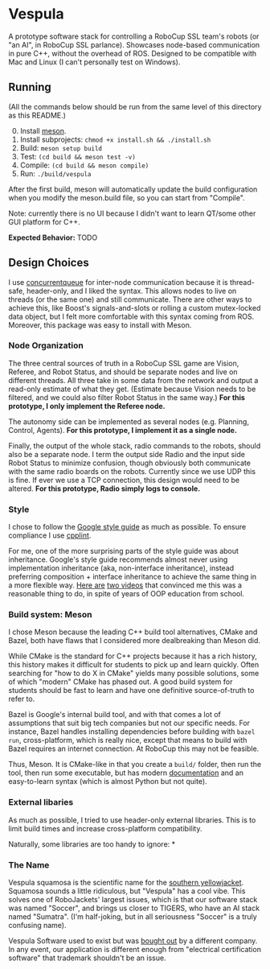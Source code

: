 # Vespula

A prototype software stack for controlling a RoboCup SSL team's robots (or
"an AI", in RoboCup SSL parlance). Showcases node-based communication in pure
C++, without the overhead of ROS. Designed to be compatible with Mac and Linux
(I can't personally test on Windows).

## Running

(All the commands below should be run from the same level of this directory as this README.)

0. Install [meson](https://mesonbuild.com/Getting-meson.html).
1. Install subprojects: `chmod +x install.sh && ./install.sh`
2. Build: `meson setup build`
3. Test: `(cd build && meson test -v)`
4. Compile: `(cd build && meson compile)`
5. Run: `./build/vespula`

After the first build, meson will automatically update the build configuration
when you modify the meson.build file, so you can start from "Compile".

Note: currently there is no UI because I didn't want to learn QT/some other GUI
platform for C++.

**Expected Behavior:** TODO

## Design Choices

I use [concurrentqueue](https://github.com/cameron314/concurrentqueue) for
inter-node communication because it is thread-safe, header-only, and I liked
the syntax. This allows nodes to live on threads (or the same one) and still
communicate. There are other ways to achieve this, like Boost's
signals-and-slots or rolling a custom mutex-locked data object, but I felt more
comfortable with this syntax coming from ROS. Moreover, this package was easy to install with Meson.

### Node Organization

The three central sources of truth in a RoboCup SSL game are Vision, Referee, and
Robot Status, and should be separate nodes and live on different threads. All
three take in some data from the network and output a read-only estimate of
what they get. (Estimate because Vision needs to be filtered, and we could also
filter Robot Status in the same way.) **For this prototype, I only implement
the Referee node.**

The autonomy side can be implemented as several nodes (e.g. Planning, Control,
Agents). **For this prototype, I implement it as a single node.**

Finally, the output of the whole stack, radio commands to the robots, should
also be a separate node. I term the output side Radio and the input side Robot
Status to minimize confusion, though obviously both communicate with the same
radio boards on the robots. Currently since we use UDP this is fine. If ever we
use a TCP connection, this design would need to be altered. **For this
prototype, Radio simply logs to console.**

### Style

I chose to follow the [Google style
guide](https://google.github.io/styleguide/cppguide.html) as much as possible.
To ensure compliance I use [cpplint](https://github.com/cpplint/cpplint).

For me, one of the more surprising parts of the style guide was about
inheritance. Google's style guide recommends almost never using implementation
inheritance (aka, non-interface inheritance), instead preferring composition +
interface inheritance to achieve the same thing in a more flexible way. [Here
are](https://youtu.be/hxGOiiR9ZKg) [two videos](https://youtu.be/wfMtDGfHWpA)
that convinced me this was a reasonable thing to do, in spite of years of OOP
education from school.

### Build system: Meson

I chose Meson because the leading C++ build tool alternatives, CMake and Bazel,
both have flaws that I considered more dealbreaking than Meson did.

While CMake is the standard for C++ projects because it has a rich history,
this history makes it difficult for students to pick up and learn quickly.
Often searching for "how to do X in CMake" yields many possible solutions, some
of which "modern" CMake has phased out. A good build system for students should
be fast to learn and have one definitive source-of-truth to refer to.

Bazel is Google's internal build tool, and with that comes a lot of assumptions
that suit big tech companies but not our specific needs. For instance, Bazel
handles installing dependencies before building with `bazel run`,
cross-platform, which is really nice, except that means to build with Bazel
requires an internet connection. At RoboCup this may not be feasible.

Thus, Meson. It is CMake-like in that you create a `build/` folder, then run
the tool, then run some executable, but has modern
[documentation](https://mesonbuild.com/) and an
easy-to-learn syntax (which is almost Python but not quite).

### External libaries

As much as possible, I tried to use header-only external libraries. This is to
limit build times and increase cross-platform compatibility.

Naturally, some libraries are too handy to ignore:
 * 

### The Name

Vespula squamosa is the scientific name for the [southern
yellowjacket](https://en.wikipedia.org/wiki/Vespula_squamosa). Squamosa sounds
a little ridiculous, but "Vespula" has a cool vibe. This solves one of
RoboJackets' largest issues, which is that our software stack was named
"Soccer", and brings us closer to TIGERS, who have an AI stack named "Sumatra".
(I'm half-joking, but in all seriousness "Soccer" is a truly confusing name).

Vespula Software used to exist but was [bought
out](https://vespulav2.azurewebsites.net/) by a different company. In any
event, our application is different enough from "electrical certification
software" that trademark shouldn't be an issue.
